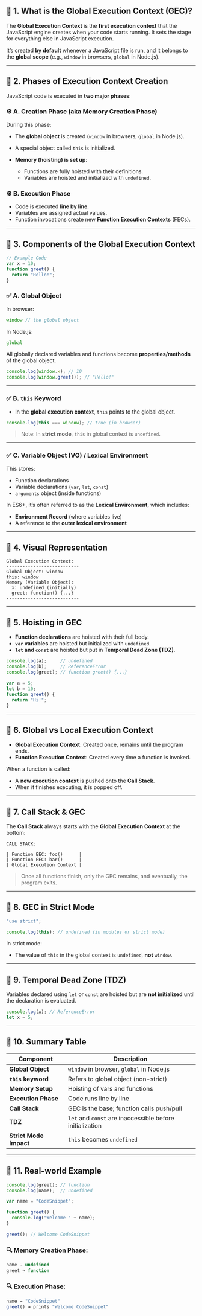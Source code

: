 
## 🔷 1. What is the Global Execution Context (GEC)?

The **Global Execution Context** is the **first execution context** that the JavaScript engine creates when your code starts running. It sets the stage for everything else in JavaScript execution.

It’s created **by default** whenever a JavaScript file is run, and it belongs to the **global scope** (e.g., `window` in browsers, `global` in Node.js).

---

## 🔷 2. Phases of Execution Context Creation

JavaScript code is executed in **two major phases**:

### ⚙️ A. **Creation Phase (aka Memory Creation Phase)**

During this phase:

* The **global object** is created (`window` in browsers, `global` in Node.js).
* A special object called `this` is initialized.
* **Memory (hoisting) is set up**:

  * Functions are fully hoisted with their definitions.
  * Variables are hoisted and initialized with `undefined`.

### ⚙️ B. **Execution Phase**

* Code is executed **line by line**.
* Variables are assigned actual values.
* Function invocations create new **Function Execution Contexts** (FECs).

---

## 🔷 3. Components of the Global Execution Context

```js
// Example Code
var x = 10;
function greet() {
  return "Hello!";
}
```

### ✅ A. **Global Object**

In browser:

```js
window // the global object
```

In Node.js:

```js
global
```

All globally declared variables and functions become **properties/methods** of the global object.

```js
console.log(window.x); // 10
console.log(window.greet()); // "Hello!"
```

---

### ✅ B. `this` Keyword

* In the **global execution context**, `this` points to the global object.

```js
console.log(this === window); // true (in browser)
```

> Note: In **strict mode**, `this` in global context is `undefined`.

---

### ✅ C. Variable Object (VO) / Lexical Environment

This stores:

* Function declarations
* Variable declarations (`var`, `let`, `const`)
* `arguments` object (inside functions)

In ES6+, it’s often referred to as the **Lexical Environment**, which includes:

* **Environment Record** (where variables live)
* A reference to the **outer lexical environment**

---

## 🔷 4. Visual Representation

```
Global Execution Context:
---------------------------
Global Object: window
this: window
Memory (Variable Object):
  x: undefined (initially)
  greet: function() {...}
---------------------------
```

---

## 🔷 5. Hoisting in GEC

* **Function declarations** are hoisted with their full body.
* **`var` variables** are hoisted but initialized with `undefined`.
* **`let` and `const`** are hoisted but put in **Temporal Dead Zone (TDZ)**.

```js
console.log(a);     // undefined
console.log(b);     // ReferenceError
console.log(greet); // function greet() {...}

var a = 5;
let b = 10;
function greet() {
  return "Hi!";
}
```

---

## 🔷 6. Global vs Local Execution Context

* **Global Execution Context**: Created once, remains until the program ends.
* **Function Execution Context**: Created every time a function is invoked.

When a function is called:

* A **new execution context** is pushed onto the **Call Stack**.
* When it finishes executing, it is popped off.

---

## 🔷 7. Call Stack & GEC

The **Call Stack** always starts with the **Global Execution Context** at the bottom:

```
CALL STACK:

| Function EEC: foo()      |
| Function EEC: bar()      |
| Global Execution Context |
```

> Once all functions finish, only the GEC remains, and eventually, the program exits.

---

## 🔷 8. GEC in Strict Mode

```js
"use strict";

console.log(this); // undefined (in modules or strict mode)
```

In strict mode:

* The value of `this` in the global context is `undefined`, **not** `window`.

---

## 🔷 9. Temporal Dead Zone (TDZ)

Variables declared using `let` or `const` are hoisted but are **not initialized** until the declaration is evaluated.

```js
console.log(x); // ReferenceError
let x = 5;
```

---

## 🔷 10. Summary Table

| Component              | Description                                              |
| ---------------------- | -------------------------------------------------------- |
| **Global Object**      | `window` in browser, `global` in Node.js                 |
| **`this` keyword**     | Refers to global object (non-strict)                     |
| **Memory Setup**       | Hoisting of vars and functions                           |
| **Execution Phase**    | Code runs line by line                                   |
| **Call Stack**         | GEC is the base; function calls push/pull                |
| **TDZ**                | `let` and `const` are inaccessible before initialization |
| **Strict Mode Impact** | `this` becomes `undefined`                               |

---

## 🔷 11. Real-world Example

```js
console.log(greet); // function
console.log(name);  // undefined

var name = "CodeSnippet";

function greet() {
  console.log("Welcome " + name);
}

greet(); // Welcome CodeSnippet
```

### 🔍 Memory Creation Phase:

```js
name → undefined
greet → function
```

### 🔍 Execution Phase:

```js
name → "CodeSnippet"
greet() → prints "Welcome CodeSnippet"
```

